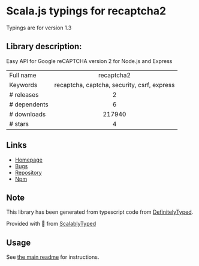 
# Scala.js typings for recaptcha2

Typings are for version 1.3

## Library description:
Easy API for Google reCAPTCHA version 2 for Node.js and Express

|                    |                 |
| ------------------ | :-------------: |
| Full name          | recaptcha2 |
| Keywords           | recaptcha, captcha, security, csrf, express |
| # releases         | 2 |
| # dependents       | 6 |
| # downloads        | 217940 |
| # stars            | 4 |

## Links
- [Homepage](https://github.com/fereidani/recaptcha2#readme)
- [Bugs](https://github.com/fereidani/recaptcha2/issues)
- [Repository](https://github.com/fereidani/recaptcha2)
- [Npm](https://www.npmjs.com/package/recaptcha2)
    


## Note
This library has been generated from typescript code from [DefinitelyTyped](https://definitelytyped.org).

Provided with :purple_heart: from [ScalablyTyped](https://github.com/oyvindberg/ScalablyTyped)

## Usage
See [the main readme](../../readme.md) for instructions.


